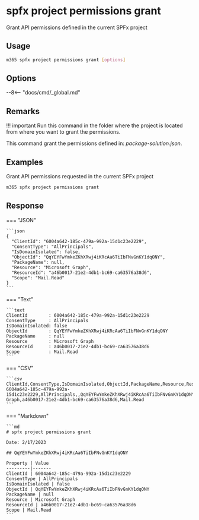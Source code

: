 # spfx project permissions grant

Grant API permissions defined in the current SPFx project

## Usage

```sh
m365 spfx project permissions grant [options]
```

## Options

--8<-- "docs/cmd/_global.md"

## Remarks

!!! important
    Run this command in the folder where the project is located from where you want to grant the permissions.

This command grant the permissions defined in: _package-solution.json_.

## Examples

Grant API permissions requested in the current SPFx project

```sh
m365 spfx project permissions grant
```

## Response

=== "JSON"

    ```json
    {
      "ClientId": "6004a642-185c-479a-992a-15d1c23e2229",
      "ConsentType": "AllPrincipals",
      "IsDomainIsolated": false,
      "ObjectId": "QqYEYFwYmkeZKhXRwj4iKRcAa6TiIbFNvGnKY1dqONY",
      "PackageName": null,
      "Resource": "Microsoft Graph",
      "ResourceId": "a46b0017-21e2-4db1-bc69-ca63576a38d6",
      "Scope": "Mail.Read"
    }
    ```

=== "Text"

    ```text
    ClientId        : 6004a642-185c-479a-992a-15d1c23e2229
    ConsentType     : AllPrincipals
    IsDomainIsolated: false
    ObjectId        : QqYEYFwYmkeZKhXRwj4iKRcAa6TiIbFNvGnKY1dqONY
    PackageName     : null
    Resource        : Microsoft Graph
    ResourceId      : a46b0017-21e2-4db1-bc69-ca63576a38d6
    Scope           : Mail.Read
    ```

=== "CSV"

    ```csv
    ClientId,ConsentType,IsDomainIsolated,ObjectId,PackageName,Resource,ResourceId,Scope
    6004a642-185c-479a-992a-15d1c23e2229,AllPrincipals,,QqYEYFwYmkeZKhXRwj4iKRcAa6TiIbFNvGnKY1dqONY,,Microsoft Graph,a46b0017-21e2-4db1-bc69-ca63576a38d6,Mail.Read
    ```

=== "Markdown"

    ```md
    # spfx project permissions grant

    Date: 2/17/2023

    ## QqYEYFwYmkeZKhXRwj4iKRcAa6TiIbFNvGnKY1dqONY

    Property | Value
    ---------|-------
    ClientId | 6004a642-185c-479a-992a-15d1c23e2229
    ConsentType | AllPrincipals
    IsDomainIsolated | false
    ObjectId | QqYEYFwYmkeZKhXRwj4iKRcAa6TiIbFNvGnKY1dqONY
    PackageName | null
    Resource | Microsoft Graph
    ResourceId | a46b0017-21e2-4db1-bc69-ca63576a38d6
    Scope | Mail.Read
    ```
